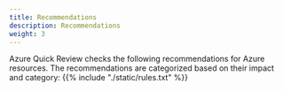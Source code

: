 ```yaml
---
title: Recommendations
description: Recommendations
weight: 3
---
```


Azure Quick Review checks the following recommendations for Azure resources. The recommendations are categorized based on their impact and category:
{{% include "./static/rules.txt" %}}
